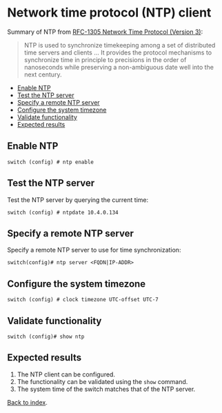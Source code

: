 # Network time protocol (NTP) client

Summary of NTP from [RFC-1305 Network Time Protocol (Version 3)](https://tools.ietf.org/html/rfc1305):

> NTP is used to synchronize timekeeping among a set of distributed time servers and clients
> ...
> It provides the protocol mechanisms to synchronize time in principle to precisions in the order of nanoseconds while preserving a non-ambiguous date
> well into the next century.

- [Enable NTP](#enable-ntp)
- [Test the NTP server](#test-the-ntp-server)
- [Specify a remote NTP server](#specify-a-remote-ntp-server)
- [Configure the system timezone](#configure-the-system-timezone)
- [Validate functionality](#validate-functionality)
- [Expected results](#expected-results)

<a name="enable-ntp"></a>

## Enable NTP

```console
switch (config) # ntp enable
```

<a name="test-the-ntp-server"></a>

## Test the NTP server

Test the NTP server by querying the current time:

```console
switch (config) # ntpdate 10.4.0.134
```

<a name="specify-a-remote-ntp-server"></a>

## Specify a remote NTP server

Specify a remote NTP server to use for time synchronization:

```console
switch(config)# ntp server <FQDN|IP-ADDR>
```

<a name="configure-the-system-timezone"></a>

## Configure the system timezone

```console
switch (config) # clock timezone UTC-offset UTC-7
```

<a name="validate-functionality"></a>

## Validate functionality

```console
switch (config)# show ntp
```

<a name="expected-results"></a>

## Expected results

1. The NTP client can be configured.
1. The functionality can be validated using the `show` command.
1. The system time of the switch matches that of the NTP server.

[Back to index](index.md).
